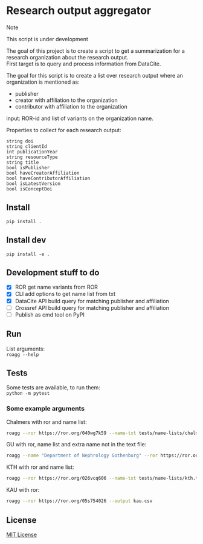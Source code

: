 # Research output aggregator 
> [!NOTE]
> This script is under development

The goal of this project is to create a script to get a summarization for a research organization about the research output.  
First target is to query and process information from DataCite.  

The goal for this script is to create a list over research output where an organization is mentioned as:
* publisher
* creator with affiliation to the organization
* contributor with affiliation to the organization

input: ROR-id and list of variants on the organization name.

Properties to collect for each research output:
```
string doi
string clientId
int publicationYear
string resourceType
string title
bool isPublisher
bool haveCreatorAffiliation
bool haveContributorAffiliation
bool isLatestVersion
bool isConceptDoi
```

## Install
`pip install .`

## Install dev
`pip install -e .`

## Development stuff to do
- [x] ROR get name variants from ROR
- [x] CLI add options to get name list from txt
- [x] DataCite API build query for matching publisher and affiliation
- [ ] Crossref API build query for matching publisher and affiliation
- [ ] Publish as cmd tool on PyPI

## Run
List arguments:  
`roagg --help`  

## Tests
Some tests are available, to run them:  
`python -m pytest`

### Some example arguments
Chalmers with ror and name list:  
```bash
roagg --ror https://ror.org/040wg7k59 --name-txt tests/name-lists/chalmers.txt --output chalmers.csv
```

GU with ror, name list and extra name not in the text file:  
```bash
roagg --name "Department of Nephrology Gothenburg" --ror https://ror.org/01tm6cn81 --name-txt tests/name-lists/gu.txt --output data/gu.csv
```

KTH with ror and name list:  
```bash
roagg --ror https://ror.org/026vcq606 --name-txt tests/name-lists/kth.txt --output data/kth.csv
```

KAU with ror:  
```bash
roagg --ror https://ror.org/05s754026 --output kau.csv
```

## License
[MIT License](LICENSE)